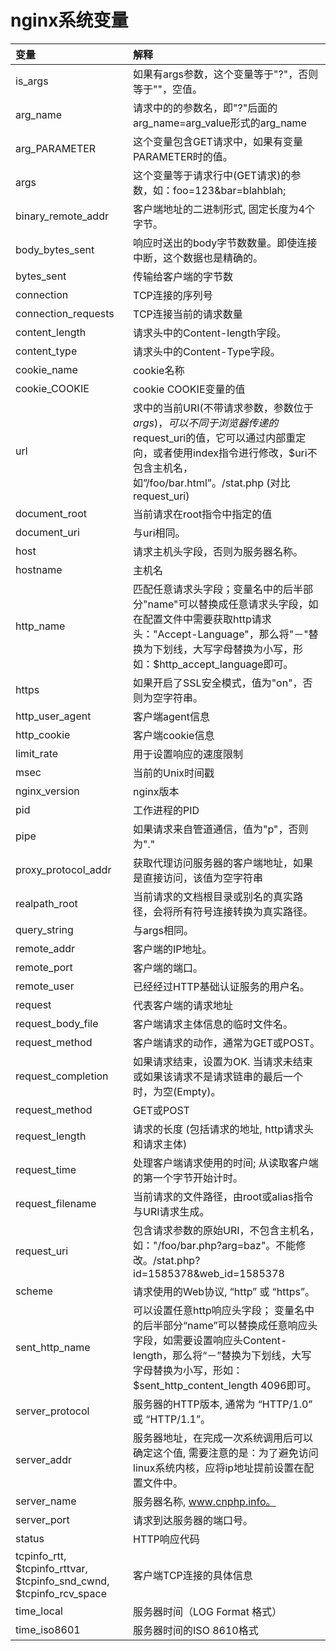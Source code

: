 # nginx系统变量

变量 | 解释
:--- | :---
is_args | 如果有args参数，这个变量等于"?"，否则等于""，空值。
arg_name | 请求中的的参数名，即"?"后面的arg_name=arg_value形式的arg_name
arg_PARAMETER | 这个变量包含GET请求中，如果有变量PARAMETER时的值。
args | 这个变量等于请求行中(GET请求)的参数，如：foo=123&bar=blahblah;
binary_remote_addr | 客户端地址的二进制形式, 固定长度为4个字节。
body_bytes_sent | 响应时送出的body字节数数量。即使连接中断，这个数据也是精确的。
bytes_sent | 传输给客户端的字节数
connection | TCP连接的序列号
connection_requests | TCP连接当前的请求数量
content_length | 请求头中的Content-length字段。
content_type | 请求头中的Content-Type字段。
cookie_name | cookie名称
cookie_COOKIE | cookie COOKIE变量的值
url | 求中的当前URI(不带请求参数，参数位于$args)，可以不同于浏览器传递的$request_uri的值，它可以通过内部重定向，或者使用index指令进行修改，$uri不包含主机名，如”/foo/bar.html”。/stat.php (对比request_uri)
document_root | 当前请求在root指令中指定的值
document_uri | 与uri相同。
host | 请求主机头字段，否则为服务器名称。
hostname | 主机名
http_name | 匹配任意请求头字段；变量名中的后半部分"name"可以替换成任意请求头字段，如在配置文件中需要获取http请求头："Accept-Language"，那么将"－"替换为下划线，大写字母替换为小写，形如：$http_accept_language即可。
https | 如果开启了SSL安全模式，值为"on"，否则为空字符串。
http_user_agent | 客户端agent信息
http_cookie | 客户端cookie信息
limit_rate | 用于设置响应的速度限制
msec | 当前的Unix时间戳
nginx_version | nginx版本
pid | 工作进程的PID
pipe | 如果请求来自管道通信，值为"p"，否则为"."
proxy_protocol_addr | 获取代理访问服务器的客户端地址，如果是直接访问，该值为空字符串
realpath_root | 当前请求的文档根目录或别名的真实路径，会将所有符号连接转换为真实路径。
query_string | 与args相同。
remote_addr | 客户端的IP地址。
remote_port | 客户端的端口。
remote_user | 已经经过HTTP基础认证服务的用户名。
request | 代表客户端的请求地址
request_body_file | 客户端请求主体信息的临时文件名。
request_method | 客户端请求的动作，通常为GET或POST。
request_completion | 如果请求结束，设置为OK. 当请求未结束或如果该请求不是请求链串的最后一个时，为空(Empty)。
request_method | GET或POST
request_length | 请求的长度 (包括请求的地址, http请求头和请求主体)
request_time | 处理客户端请求使用的时间; 从读取客户端的第一个字节开始计时。
request_filename | 当前请求的文件路径，由root或alias指令与URI请求生成。
request_uri | 包含请求参数的原始URI，不包含主机名，如："/foo/bar.php?arg=baz"。不能修改。/stat.php?id=1585378&web_id=1585378
scheme | 请求使用的Web协议, “http” 或 “https”。
sent_http_name | 可以设置任意http响应头字段； 变量名中的后半部分“name”可以替换成任意响应头字段，如需要设置响应头Content-length，那么将“－”替换为下划线，大写字母替换为小写，形如：$sent_http_content_length 4096即可。
server_protocol | 服务器的HTTP版本, 通常为 “HTTP/1.0” 或 “HTTP/1.1”。
server_addr | 服务器地址，在完成一次系统调用后可以确定这个值, 需要注意的是：为了避免访问linux系统内核，应将ip地址提前设置在配置文件中。
server_name | 服务器名称, www.cnphp.info。
server_port | 请求到达服务器的端口号。
status | HTTP响应代码
tcpinfo_rtt, $tcpinfo_rttvar, $tcpinfo_snd_cwnd, $tcpinfo_rcv_space | 客户端TCP连接的具体信息
time_local | 服务器时间（LOG Format 格式）
time_iso8601 | 服务器时间的ISO 8610格式
